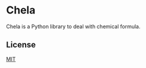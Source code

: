 # Chela
Chela is a Python library to deal with chemical formula.

## License
[MIT](https://choosealicense.com/licenses/mit/)
